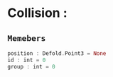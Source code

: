 
# Collision : 
## ```Memebers```    
```rust
position : Defold.Point3 = None  
id : int = 0  
group : int = 0  
```


